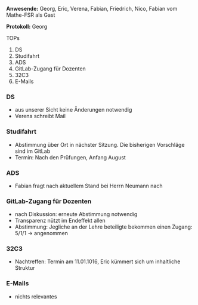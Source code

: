 ---
---

**Anwesende:** Georg, Eric, Verena, Fabian, Friedrich, Nico, Fabian vom Mathe-FSR als Gast

**Protokoll:** Georg

TOPs

1. DS
2. Studifahrt
3. ADS
4. GitLab-Zugang für Dozenten
5. 32C3
6. E-Mails

### DS

- aus unserer Sicht keine Änderungen notwendig
- Verena schreibt Mail

### Studifahrt

- Abstimmung über Ort in nächster Sitzung. Die bisherigen Vorschläge sind im GitLab
- Termin: Nach den Prüfungen, Anfang August

### ADS

- Fabian fragt nach aktuellem Stand bei Herrn Neumann nach

### GitLab-Zugang für Dozenten

- nach Diskussion: erneute Abstimmung notwendig
- Transparenz nützt im Endeffekt allen
- Abstimmung: Jegliche an der Lehre beteiligte bekommen einen Zugang: 5/1/1 → angenommen

### 32C3

- Nachtreffen: Termin am 11.01.1016, Eric kümmert sich um inhaltliche Struktur

### E-Mails

- nichts relevantes
